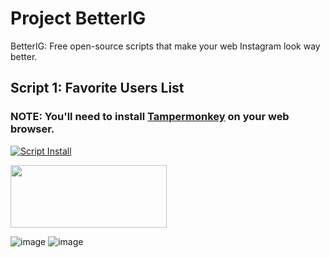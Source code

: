 # Project BetterIG
BetterIG: Free open-source scripts that make your web Instagram look way better.

## Script 1: Favorite Users List
### NOTE: You'll need to install [Tampermonkey](https://www.tampermonkey.net/) on your web browser.

[![Script Install](https://github.com/iblindkiller/BetterIG/assets/155166890/bc46be62-37a9-4104-a6d5-64e07ac5ceaa)](https://gist.github.com/iblindkiller/ecb64e7a5cba6164be5e9171ada975b3)

<img src="https://github.com/iblindkiller/BetterIG/assets/155166890/bc46be62-37a9-4104-a6d5-64e07ac5ceaa" width="250" height="100">

![image](https://github.com/iblindkiller/BetterIG/assets/155166890/98d44a81-100c-4e27-a7fb-16c706f86eaa)
![image](https://github.com/iblindkiller/BetterIG/assets/155166890/d709c6d3-42c8-4723-a2ea-8e09f65b4415)
